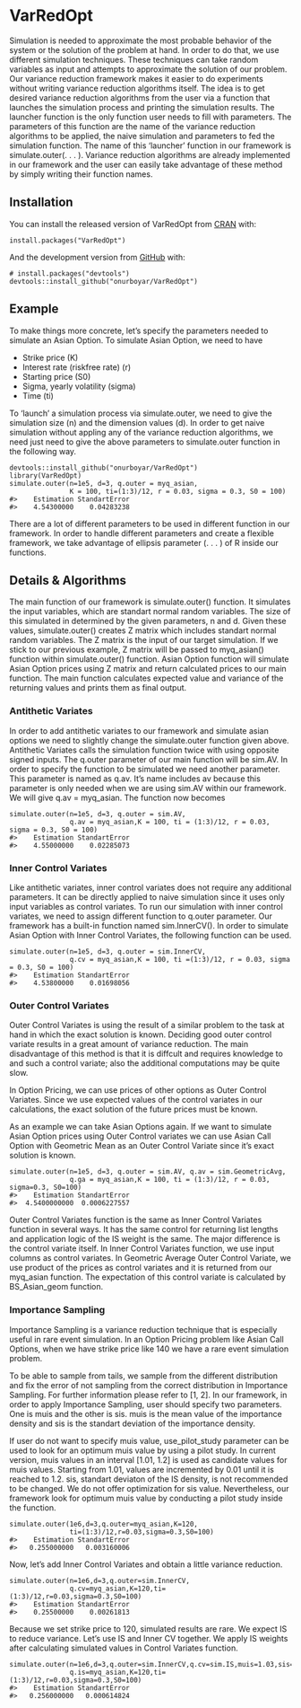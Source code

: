 
<!-- README.md is generated from README.Rmd. Please edit that file -->

VarRedOpt
=========

<!-- badges: start -->
<!-- badges: end -->

Simulation is needed to approximate the most probable behavior of the
system or the solution of the problem at hand. In order to do that, we
use different simulation techniques. These techniques can take random
variables as input and attempts to approximate the solution of our
problem. Our variance reduction framework makes it easier to do
experiments without writing variance reduction algorithms itself. The
idea is to get desired variance reduction algorithms from the user via a
function that launches the simulation process and printing the
simulation results. The launcher function is the only function user
needs to fill with parameters. The parameters of this function are the
name of the variance reduction algorithms to be applied, the naive
simulation and parameters to fed the simulation function. The name of
this ‘launcher’ function in our framework is simulate.outer(. . . ).
Variance reduction algorithms are already implemented in our framework
and the user can easily take advantage of these method by simply writing
their function names.

Installation
------------

You can install the released version of VarRedOpt from
[CRAN](https://CRAN.R-project.org) with:

    install.packages("VarRedOpt")

And the development version from [GitHub](https://github.com/) with:

    # install.packages("devtools")
    devtools::install_github("onurboyar/VarRedOpt")

Example
-------

To make things more concrete, let’s specify the parameters needed to
simulate an Asian Option. To simulate Asian Option, we need to have

-   Strike price (K)
-   Interest rate (riskfree rate) (r)
-   Starting price (S0)
-   Sigma, yearly volatility (sigma)
-   Time (ti)

To ‘launch’ a simulation process via simulate.outer, we need to give the
simulation size (n) and the dimension values (d). In order to get naive
simulation without appling any of the variance reduction algorithms, we
need just need to give the above parameters to simulate.outer function
in the following way.

    devtools::install_github("onurboyar/VarRedOpt")
    library(VarRedOpt)
    simulate.outer(n=1e5, d=3, q.outer = myq_asian,
                   K = 100, ti=(1:3)/12, r = 0.03, sigma = 0.3, S0 = 100)
    #>    Estimation StandartError 
    #>    4.54300000    0.04283238

There are a lot of different parameters to be used in different function
in our framework. In order to handle different parameters and create a
flexible framework, we take advantage of ellipsis parameter (. . . ) of
R inside our functions.

Details & Algorithms
--------------------

The main function of our framework is simulate.outer() function. It
simulates the input variables, which are standart normal random
variables. The size of this simulated in determined by the given
parameters, n and d. Given these values, simulate.outer() creates Z
matrix which includes standart normal random variables. The Z matrix is
the input of our target simulation. If we stick to our previous example,
Z matrix will be passed to myq\_asian() function within simulate.outer()
function. Asian Option function will simulate Asian Option prices using
Z matrix and return calculated prices to our main function. The main
function calculates expected value and variance of the returning values
and prints them as final output.

### Antithetic Variates

In order to add antithetic variates to our framework and simulate asian
options we need to slightly change the simulate.outer function given
above. Antithetic Variates calls the simulation function twice with
using opposite signed inputs. The q.outer parameter of our main function
will be sim.AV. In order to specify the function to be simulated we need
another parameter. This parameter is named as q.av. It’s name includes
av because this parameter is only needed when we are using sim.AV within
our framework. We will give q.av = myq\_asian. The function now becomes

    simulate.outer(n=1e5, d=3, q.outer = sim.AV, 
                   q.av = myq_asian,K = 100, ti = (1:3)/12, r = 0.03, sigma = 0.3, S0 = 100)
    #>    Estimation StandartError 
    #>    4.55000000    0.02285073

### Inner Control Variates

Like antithetic variates, inner control variates does not require any
additional parameters. It can be directly applied to naive simulation
since it uses only input variables as control variates. To run our
simulation with inner control variates, we need to assign different
function to q.outer parameter. Our framework has a built-in function
named sim.InnerCV(). In order to simulate Asian Option with Inner
Control Variates, the following function can be used.

    simulate.outer(n=1e5, d=3, q.outer = sim.InnerCV, 
                   q.cv = myq_asian,K = 100, ti =(1:3)/12, r = 0.03, sigma = 0.3, S0 = 100)
    #>    Estimation StandartError 
    #>    4.53800000    0.01698056

### Outer Control Variates

Outer Control Variates is using the result of a similar problem to the
task at hand in which the exact solution is known. Deciding good outer
control variate results in a great amount of variance reduction. The
main disadvantage of this method is that it is diffcult and requires
knowledge to and such a control variate; also the additional
computations may be quite slow.

In Option Pricing, we can use prices of other options as Outer Control
Variates. Since we use expected values of the control variates in our
calculations, the exact solution of the future prices must be known.

As an example we can take Asian Options again. If we want to simulate
Asian Option prices using Outer Control variates we can use Asian Call
Option with Geometric Mean as an Outer Control Variate since it’s exact
solution is known.

    simulate.outer(n=1e5, d=3, q.outer = sim.AV, q.av = sim.GeometricAvg, 
                   q.ga = myq_asian,K = 100, ti = (1:3)/12, r = 0.03, sigma=0.3, S0=100)
    #>    Estimation StandartError 
    #>  4.5400000000  0.0006227557

Outer Control Variates function is the same as Inner Control Variates
function in several ways. It has the same control for returning list
lengths and application logic of the IS weight is the same. The major
difference is the control variate itself. In Inner Control Variates
function, we use input columns as control variates. In Geometric Average
Outer Control Variate, we use product of the prices as control variates
and it is returned from our myq\_asian function. The expectation of this
control variate is calculated by BS\_Asian\_geom function.

### Importance Sampling

Importance Sampling is a variance reduction technique that is especially
useful in rare event simulation. In an Option Pricing problem like Asian
Call Options, when we have strike price like 140 we have a rare event
simulation problem.

To be able to sample from tails, we sample from the different
distribution and fix the error of not sampling from the correct
distribution in Importance Sampling. For further information please
refer to \[1, 2\]. In our framework, in order to apply Importance
Sampling, user should specify two parameters. One is muis and the other
is sis. muis is the mean value of the importance density and sis is the
standart deviation of the importance density.

If user do not want to specify muis value, use\_pilot\_study parameter
can be used to look for an optimum muis value by using a pilot study. In
current version, muis values in an interval \[1.01, 1.2\] is used as
candidate values for muis values. Starting from 1.01, values are
incremented by 0.01 until it is reached to 1.2. sis, standart deviaton
of the IS density, is not recommended to be changed. We do not offer
optimization for sis value. Nevertheless, our framework look for optimum
muis value by conducting a pilot study inside the function.

    simulate.outer(1e6,d=3,q.outer=myq_asian,K=120,
                   ti=(1:3)/12,r=0.03,sigma=0.3,S0=100)
    #>    Estimation StandartError 
    #>   0.255000000   0.003160006

Now, let’s add Inner Control Variates and obtain a little variance
reduction.

    simulate.outer(n=1e6,d=3,q.outer=sim.InnerCV,
                   q.cv=myq_asian,K=120,ti=(1:3)/12,r=0.03,sigma=0.3,S0=100)
    #>    Estimation StandartError 
    #>    0.25500000    0.00261813

Because we set strike price to 120, simulated results are rare. We
expect IS to reduce variance. Let’s use IS and Inner CV together. We
apply IS weights after calculating simulated values in Control Variates
function.

    simulate.outer(n=1e6,d=3,q.outer=sim.InnerCV,q.cv=sim.IS,muis=1.03,sis=1,
                   q.is=myq_asian,K=120,ti=(1:3)/12,r=0.03,sigma=0.3,S0=100)
    #>    Estimation StandartError 
    #>   0.256000000   0.000614824
